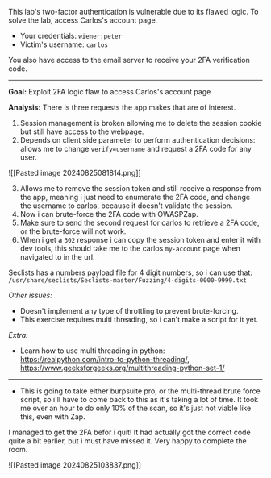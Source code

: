 This lab's two-factor authentication is vulnerable due to its flawed logic. To solve the lab, access Carlos's account page.

- Your credentials: `wiener:peter`
- Victim's username: `carlos`

You also have access to the email server to receive your 2FA verification code.

---

**Goal:** Exploit 2FA logic flaw to access Carlos's account page

**Analysis:** There is three requests the app makes that are of interest. 
1. Session management is broken allowing me to delete the session cookie but still have access to the webpage. 
2. Depends on client side parameter to perform authentication decisions: allows me to change `verify=username` and request a 2FA code for any user.   

 ![[Pasted image 20240825081814.png]]

3. Allows me to remove the session token and still receive a response from the app, meaning i just need to enumerate the 2FA code, and change the username to carlos, because it doesn't validate the session. 
4. Now i can brute-force the 2FA code with OWASPZap.
5. Make sure to send the second request for carlos to retrieve a 2FA code, or the brute-force will not work.
6. When i get a `302` response i can copy the session token and enter it with dev tools, this should take me to the carlos `my-account` page when navigated to in the url.

Seclists has a numbers payload file for 4 digit numbers, so i can use that:
`/usr/share/seclists/Seclists-master/Fuzzing/4-digits-0000-9999.txt`

_Other issues:_
- Doesn't implement any type of throttling to prevent brute-forcing.
- This exercise requires multi threading, so i can't make a script for it yet. 

_Extra:_ 
- Learn how to use multi threading in python: https://realpython.com/intro-to-python-threading/, https://www.geeksforgeeks.org/multithreading-python-set-1/

---

- This is going to take either burpsuite pro, or the multi-thread brute force script, so i'll have to come back to this as it's taking a lot of time. It took me over an hour to do only 10% of the scan, so it's just not viable like this, even with Zap.

I managed to get the 2FA befor i quit! It had actually got the correct code quite a bit earlier, but i must have missed it. Very happy to complete the room. 

![[Pasted image 20240825103837.png]]
